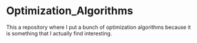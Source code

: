# Optimization_Algorithms
This a repository where I put a bunch of optimization algorithms because it is something that I actually find interesting.

